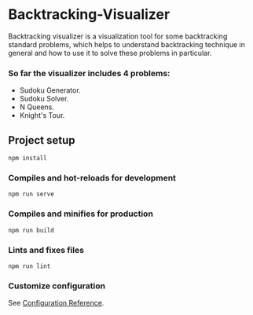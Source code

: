 # Backtracking-Visualizer
Backtracking visualizer is a visualization tool for some backtracking standard problems, which helps to understand backtracking technique in general and how to use it to solve these problems in particular.

### So far the visualizer includes 4 problems:
  - Sudoku Generator.
  - Sudoku Solver.
  - N Queens.
  - Knight's Tour.

## Project setup
```
npm install
```

### Compiles and hot-reloads for development
```
npm run serve
```

### Compiles and minifies for production
```
npm run build
```

### Lints and fixes files
```
npm run lint
```

### Customize configuration
See [Configuration Reference](https://cli.vuejs.org/config/).
